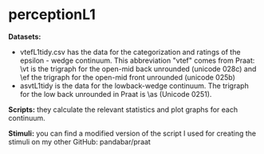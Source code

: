 # perceptionL1
**Datasets:**
- vtefL1tidy.csv has the data for the categorization and ratings of the epsilon - wedge continuum. This abbreviation "vtef" comes from Praat: \vt is the trigraph for the open-mid back unrounded (unicode 028c) and \ef the trigraph for the open-mid front unrounded (unicode 025b)
- asvtL1tidy is the data for the lowback-wedge continuum. The trigraph for the low back unrounded in Praat is \as (Unicode 0251).

**Scripts:** they calculate the relevant statistics and plot graphs for each continuum. 

**Stimuli:** you can find a modified version of the script I used for creating the stimuli on my other GitHub: pandabar/praat 
